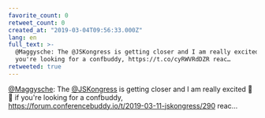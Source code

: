 ```yaml
---
favorite_count: 0
retweet_count: 0
created_at: "2019-03-04T09:56:33.000Z"
lang: en
full_text: >-
  @Maggysche: The @JSKongress is getting closer and I am really excited 🎉🎊 if
  you're looking for a confbuddy, https://t.co/cyRWVRdDZR reac…
retweeted: true
---
```


[@Maggysche](https://twitter.com/Maggysche): The
[@JSKongress](https://twitter.com/JSKongress) is getting closer and I am really
excited 🎉🎊 if you're looking for a confbuddy,
<https://forum.conferencebuddy.io/t/2019-03-11-jskongress/290> reac…
